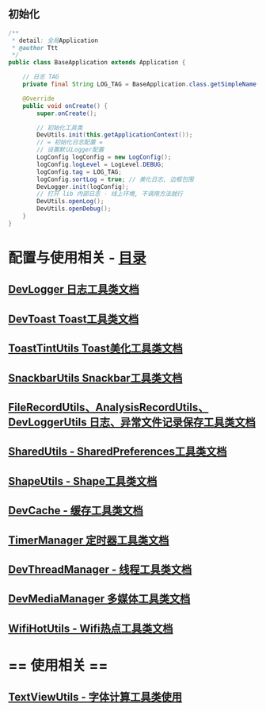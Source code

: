 
## 初始化

```java
/**
 * detail: 全局Application
 * @author Ttt
 */
public class BaseApplication extends Application {

    // 日志 TAG
    private final String LOG_TAG = BaseApplication.class.getSimpleName();

    @Override
    public void onCreate() {
        super.onCreate();

        // 初始化工具类
        DevUtils.init(this.getApplicationContext());
        // = 初始化日志配置 =
        // 设置默认Logger配置
        LogConfig logConfig = new LogConfig();
        logConfig.logLevel = LogLevel.DEBUG;
        logConfig.tag = LOG_TAG;
        logConfig.sortLog = true; // 美化日志, 边框包围
        DevLogger.init(logConfig);
        // 打开 lib 内部日志 - 线上环境, 不调用方法就行
        DevUtils.openLog();
        DevUtils.openDebug();
    }
}
```

# 配置与使用相关 - [目录](https://github.com/afkT/DevUtils/blob/master/app/src/main/java/com/dev/utils)

## [DevLogger 日志工具类文档](https://github.com/afkT/DevUtils/blob/master/lib/DevApp/utils_readme/logger/DevLogger.md)

## [DevToast Toast工具类文档](https://github.com/afkT/DevUtils/blob/master/lib/DevApp/utils_readme/toast/DevToast.md)

## [ToastTintUtils Toast美化工具类文档](https://github.com/afkT/DevUtils/blob/master/lib/DevApp/utils_readme/toast/ToastTintUtils.md)

## [SnackbarUtils Snackbar工具类文档](https://github.com/afkT/DevUtils/blob/master/lib/DevApp/utils_readme/snackbar/SnackbarUtils.md)

## [FileRecordUtils、AnalysisRecordUtils、DevLoggerUtils 日志、异常文件记录保存工具类文档](https://github.com/afkT/DevUtils/blob/master/lib/DevApp/utils_readme/record/FileRecord.md)

## [SharedUtils - SharedPreferences工具类文档](https://github.com/afkT/DevUtils/blob/master/lib/DevApp/utils_readme/share/SharedUtils.md)

## [ShapeUtils - Shape工具类文档](https://github.com/afkT/DevUtils/blob/master/lib/DevApp/utils_readme/shape/ShapeUtils.md)

## [DevCache - 缓存工具类文档](https://github.com/afkT/DevUtils/blob/master/lib/DevApp/utils_readme/cache/DevCache.md)

## [TimerManager 定时器工具类文档](https://github.com/afkT/DevUtils/blob/master/lib/DevApp/utils_readme/timer/TimerManager.md)

## [DevThreadManager - 线程工具类文档](https://github.com/afkT/DevUtils/blob/master/lib/DevApp/utils_readme/thread/DevThreadManager.md)

## [DevMediaManager 多媒体工具类文档](https://github.com/afkT/DevUtils/blob/master/lib/DevApp/utils_readme/media/DevMediaManager.md)

## [WifiHotUtils - Wifi热点工具类文档](https://github.com/afkT/DevUtils/blob/master/lib/DevApp/utils_readme/wifi/WifiHotUtils.md)


# == 使用相关 ==

## [TextViewUtils - 字体计算工具类使用](https://github.com/afkT/DevUtils/blob/master/app/src/main/java/com/dev/utils/text/TextCalcUse.java)
